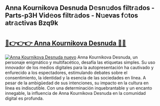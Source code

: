 ## Anna Kournikova Desnuda D𝚎sn𝚞dos filtr𝚊dos - Parts-p3H Vid𝚎os filtr𝚊dos - N𝚞evas f𝚘tos atr𝚊ctivas Bzq9k

# <h2><a href="http://mbb7zwq.tromn.icu/?c=Anna+Kournikova+Desnuda">🔗👉👉👉 Anna Kournikova Desnuda 🔗🔗</a></h2>

[![Anna Kournikova Desnuda nuevo](https://i.imgur.com/pEAQMta.gif)](http://mbb7zwq.tromn.icu/?c=Anna+Kournikova+Desnuda)
Anna Kournikova Desnuda, un personaje enigmático y multifacético, desafía las etiquetas simples. Su uso innovador de los medios digitales para la autopresentación ha cautivado y enfurecido a los espectadores, estimulando debates sobre el consentimiento, la identidad y la esencia de las sociedades en línea. A pesar de la ambigüedad de sus intenciones, su impacto en la cultura en línea es indiscutible. Con una determinación inquebrantable y un encanto innegable, la influencia de Anna Kournikova Desnuda en la comunidad digital es profunda.
